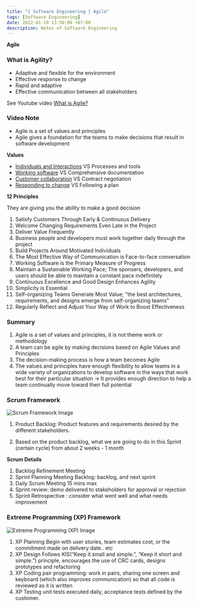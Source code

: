 ```yaml
---
title: "{ Software Engineering } Agile"
tags: [Software Engineering]
date: 2022-01-19 13:50:00 +07:00
description: Notes of Software Engineering
---
```


**Agile**

### What is Agility?

- Adaptive and flexible for the environment
- Effective response to change
- Rapid and adaptive
- Effective communication between all stakeholders

See Youtube video [What is Agile?][what is agile?]

[what is agile?]: https://www.youtube.com/watch?v=Z9QbYZh1YXY

### Video Note

- Agile is a set of values and principles
- Agile gives a foundation for the teams to make decisions that result in software development

**Values**

- <u>Individuals and Interactions</u> VS Processes and tools
- <u>Working software</u> VS Comprehensive documentation
- <u>Customer collaboration</u> VS Contract negotiation
- <u>Responding to change</u> VS Following a plan

**12 Principles**

They are giving you the ability to make a good decision

1. Satisfy Customers Through Early & Continuous Delivery
2. Welcome Changing Requirements Even Late in the Project
3. Deliver Value Frequently
4. Business people and developers must work together daily through the project
5. Build Projects Around Motivated Individuals
6. The Most Effective Way of Communication is Face-to-face conversation
7. Working Software is the Primary Measure of Progress
8. Maintain a Sustainable Working Pace; The sponsers, developers, and users should be able to maintain a constant pace indefinitely
9. Continuous Excellence and Good Design Enhances Agility
10. Simplicity is Essential
11. Self-organizing Teams Generate Most Value; "the best architectures, requirements, and designs emerge from self-organizing teams"
12. Regularly Reflect and Adjust Your Way of Work to Boost Effectiveness

### Summary

1. Agile is a set of values and principles, it is not theme work or methodology
2. A team can be agile by making decisions based on Agile Values and Principles
3. The decision-making process is how a team becomes Agile
4. The values and principles have enough flexibility to allow teams in a wide variety of organizations to develop software in the ways that work best for their particular situation
   &rarr; It provides enough direction to help a team continually move toward their full potential

### Scrum Framework

![Scrum Framework Image](https://upload.wikimedia.org/wikipedia/commons/thumb/5/58/Scrum_process.svg/1200px-Scrum_process.svg.png "Scrum Framework Image")

1. Product Backlog: Product features and requirements desired by the different stakeholders.

2. Based on the product backlog, what we are going to do in this Sprint (certain cycle) from about 2 weeks - 1 month

**Scrum Details**

1. Backlog Refinement Meeting
2. Sprint Planning Meeting
   Backlog: backlog, and next sprint
3. Daily Scrum Meeting 15 mins max
4. Sprint review: demo delivered to stakeholders for approval or rejection
5. Sprint Retrospective : consider what went well and what needs improvement

### Extreme Programming (XP) Framework

![Extreme Programming (XP) Image](https://www.tutorialspoint.com/extreme_programming/images/extreme_programming_in_nutshell.jpg "XP Image")

1. XP Planning
   Begin with user stories, team estimates cost, or the commitment made on delivery date.. etc
2. XP Design
   Follows KIS(“Keep it small and simple.”, “Keep it short and simple.”) principle, encourages the use of CRC cards, designs prototypes and refactoring
3. XP Coding
   pair programming: work in pairs, sharing one screen and keyboard (which also improves communication) so that all code is reviewed as it is written
4. XP Testing
   unit tests executed daily, acceptance tests defined by the customer.
